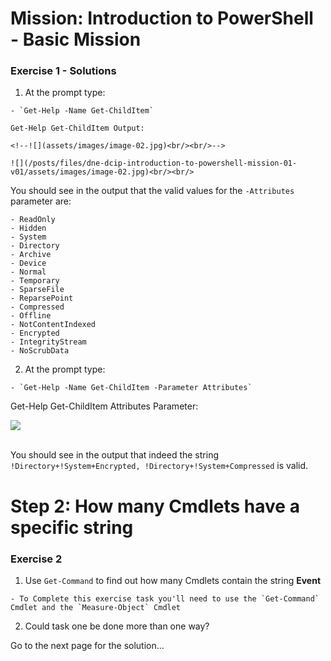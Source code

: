 # Mission: Introduction to PowerShell - Basic Mission

### Exercise 1 - Solutions

  1. At the prompt type:

    - `Get-Help -Name Get-ChildItem`

    Get-Help Get-ChildItem Output:

    <!--![](assets/images/image-02.jpg)<br/><br/>-->

    ![](/posts/files/dne-dcip-introduction-to-powershell-mission-01-v01/assets/images/image-02.jpg)<br/><br/>

  You should see in the output that the valid values for the `-Attributes` parameter are:

    - ReadOnly
    - Hidden
    - System
    - Directory
    - Archive
    - Device
    - Normal
    - Temporary
    - SparseFile
    - ReparsePoint
    - Compressed
    - Offline
    - NotContentIndexed
    - Encrypted
    - IntegrityStream
    - NoScrubData

  2. At the prompt type:

    - `Get-Help -Name Get-ChildItem -Parameter Attributes`

  Get-Help Get-ChildItem Attributes Parameter:

  <!--![](assets/images/image-03.jpg)<br/><br/>-->

  ![](/posts/files/dne-dcip-introduction-to-powershell-mission-01-v01/assets/images/image-03.jpg)<br/><br/>

  You should see in the output that indeed the string `!Directory+!System+Encrypted, !Directory+!System+Compressed` is valid.

# Step 2: How many Cmdlets have a specific string

### Exercise 2

  1. Use `Get-Command` to find out how many Cmdlets  contain the string **Event**

    - To Complete this exercise task you'll need to use the `Get-Command` Cmdlet and the `Measure-Object` Cmdlet

  2. Could task one be done more than one way?

Go to the next page for the solution...
